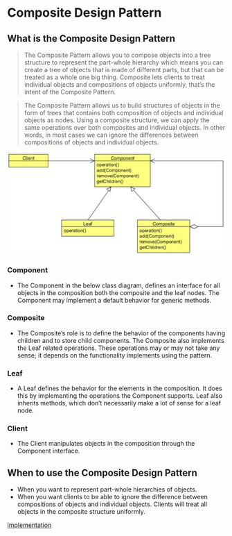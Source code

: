#   Composite Design Pattern


##  What is the Composite Design Pattern
>   The Composite Pattern allows you to compose objects into a tree structure to represent the part-whole hierarchy which means
    you can create a tree of objects that is made of different parts, but that can be treated as a whole one big thing. Composite lets
    clients to treat individual objects and compositions of objects uniformly, that’s the intent of the Composite Pattern.
    
>   The Composite Pattern allows us to build structures of objects in the form of trees that contains both composition of objects and
    individual objects as nodes. Using a composite structure, we can apply the same operations over both composites and individual
    objects. In other words, in most cases we can ignore the differences between compositions of objects and individual objects.    
    
![UML diagram](https://github.com/11andrew1991/design_patterns/blob/master/Composite/img/composite.PNG)


### Component
-   The Component in the below class diagram, defines an interface for all objects in the composition both the composite and the
    leaf nodes. The Component may implement a default behavior for generic methods.

### Composite
-   The Composite’s role is to define the behavior of the components having children and to store child components. The Composite
    also implements the Leaf related operations. These operations may or may not take any sense; it depends on the functionality
    implements using the pattern.

### Leaf
-   A Leaf defines the behavior for the elements in the composition. It does this by implementing the operations the Component
    supports. Leaf also inherits methods, which don’t necessarily make a lot of sense for a leaf node.

### Client
-   The Client manipulates objects in the composition through the Component interface.


##  When to use the Composite Design Pattern
-   When you want to represent part-whole hierarchies of objects.
-   When you want clients to be able to ignore the difference between compositions of objects and individual objects. Clients will
    treat all objects in the composite structure uniformly.
    
    
[Implementation](https://github.com/11andrew1991/design_patterns/tree/master/Composite/app/)    